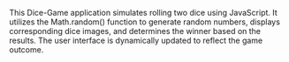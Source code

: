 This Dice-Game application simulates rolling two dice using JavaScript. It utilizes the Math.random() function to generate random numbers, displays corresponding dice images, and determines the winner based on the results. The user interface is dynamically updated to reflect the game outcome.
